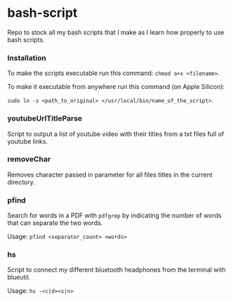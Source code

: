 # bash-script

Repo to stock all my bash scripts that I make as I learn how properly to use bash scripts.

### Installation

To make the scripts executable run this command: `chmod a+x <filename>`.

To make it executable from anywhere run this command (on Apple Silicon): 

`sudo ln -s <path_to_original> </usr/local/bin/name_of_the_script>`.

### youtubeUrlTitleParse

Script to output a list of youtube video with their titles from a txt files full of youtube links.

### removeChar

Removes character passed in parameter for all files titles in the current directory.

### pfind

Search for words in a PDF with `pdfgrep` by indicating the number of words that can separate the two words.

Usage: `pfind <separator_count> <words>`

### hs

Script to connect my different bluetooth headphones from the terminal with blueutil.

Usage: `hs -<c|d><s|n>`
